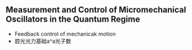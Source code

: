 ## Measurement and Control of Micromechanical Oscillators in the Quantum Regime

- Feedback control of mechanicak motion
- 腔光光力基础a^a光子数
<!--stackedit_data:
eyJoaXN0b3J5IjpbLTE4MzkyMzQzNzYsLTE4Mjc5MzMwMjddfQ
==
-->
